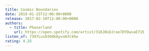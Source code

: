 ```yaml
---
title: Cosmic Boundaries
date: 2019-01-25T12:00:00+0000
release: 2017-02-10T12:00:00+0000
authors:
  - title: Phaserland
    url: https://open.spotify.com/artist/318JBsDJrao7DYDwsaE715
listen_of: 7397LusD3Odk8yvnHJC4hw
rating: 4.25
---
```

